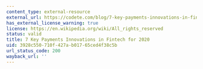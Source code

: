 ```yaml
---
content_type: external-resource
external_url: https://codete.com/blog/7-key-payments-innovations-in-fintech-for-2020/
has_external_license_warning: true
license: https://en.wikipedia.org/wiki/All_rights_reserved
status: valid
title: 7 Key Payments Innovations in Fintech for 2020
uid: 3928c550-710f-427a-b017-65ced4f38c5b
url_status_code: 200
wayback_url: ''
---
```


